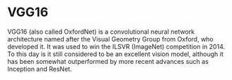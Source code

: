 # VGG16
VGG16 (also called OxfordNet) is a convolutional neural network architecture named after the Visual Geometry Group from Oxford, who developed it. It was used to win the ILSVR (ImageNet) competition in 2014. To this day is it still considered to be an excellent vision model, although it has been somewhat outperformed by more recent advances such as Inception and ResNet.

